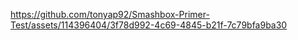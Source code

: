 
https://github.com/tonyap92/Smashbox-Primer-Test/assets/114396404/3f78d992-4c69-4845-b21f-7c79bfa9ba30